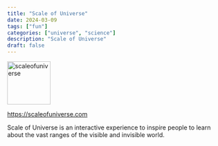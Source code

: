 ```yaml
---
title: "Scale of Universe"
date: 2024-03-09
tags: ["fun"]
categories: ["universe", "science"]
description: "Scale of Universe"
draft: false
---
```


<img src="https://miro.medium.com/v2/resize:fit:1400/0*Ua4qlpu1dpQq_3i9.jpg" alt="scaleofuniverse" width="100" height="100">

https://scaleofuniverse.com

Scale of Universe is an interactive experience to inspire people to learn about the vast ranges of the visible and invisible world.